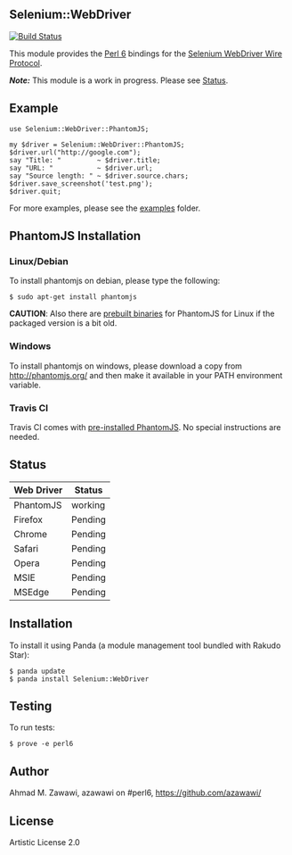 ## Selenium::WebDriver

[![Build Status](https://travis-ci.org/azawawi/perl6-selenium-webdriver.svg?branch=master)](https://travis-ci.org/azawawi/perl6-selenium-webdriver)

This module provides the [Perl 6](http://perl6.org) bindings for the [Selenium WebDriver Wire Protocol](https://code.google.com/p/selenium/wiki/JsonWireProtocol).

***Note:*** This module is a work in progress. Please see [Status](https://github.com/azawawi/perl6-selenium-webdriver/blob/master/README.md#status).

## Example

```Perl6
use Selenium::WebDriver::PhantomJS;

my $driver = Selenium::WebDriver::PhantomJS;
$driver.url("http://google.com");
say "Title: "         ~ $driver.title;
say "URL: "           ~ $driver.url;
say "Source length: " ~ $driver.source.chars;
$driver.save_screenshot('test.png');
$driver.quit;
```

For more examples, please see the [examples](examples) folder.

## PhantomJS Installation

### Linux/Debian

To install phantomjs on debian, please type the following:
```
$ sudo apt-get install phantomjs
```

**CAUTION**: Also there are [prebuilt binaries](
https://bitbucket.org/ariya/phantomjs/downloads) for PhantomJS for Linux if the packaged version is a bit old.

### Windows

To install phantomjs on windows, please download a copy from
http://phantomjs.org/ and then make it available in your PATH environment
variable.

### Travis CI

Travis CI comes with [pre-installed PhantomJS](
http://docs.travis-ci.com/user/gui-and-headless-browsers/#Using-PhantomJS).
No special instructions are needed.

## Status

| Web Driver    | Status        |
| ------------- | ------------- |
| PhantomJS     | working       |
| Firefox       | Pending       |
| Chrome        | Pending       |
| Safari        | Pending       |
| Opera         | Pending       |
| MSIE          | Pending       |
| MSEdge        | Pending       |

## Installation

To install it using Panda (a module management tool bundled with Rakudo Star):

```
$ panda update
$ panda install Selenium::WebDriver
```

## Testing

To run tests:

```
$ prove -e perl6
```

## Author

Ahmad M. Zawawi, azawawi on #perl6, https://github.com/azawawi/

## License

Artistic License 2.0
